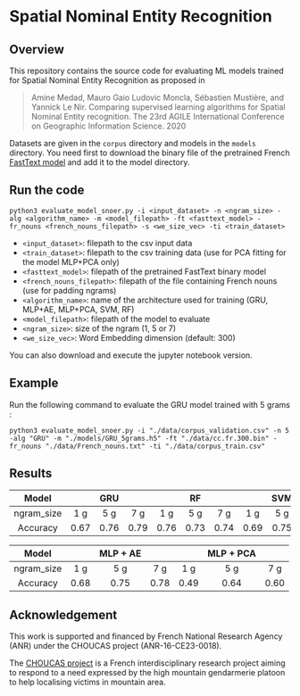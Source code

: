# Spatial Nominal Entity Recognition


## Overview

This repository contains the source code for evaluating ML models trained for Spatial Nominal Entity Recognition as proposed in 

> Amine Medad, Mauro Gaio Ludovic Moncla, Sébastien Mustière, and Yannick Le Nir. Comparing supervised learning algorithms for Spatial Nominal Entity recognition. The 23rd AGILE International Conference on Geographic Information Science. 2020


Datasets are given in the `corpus` directory and models in the `models` directory. 
You need first to download the binary file of the pretrained French [FastText model](https://dl.fbaipublicfiles.com/fasttext/vectors-crawl/cc.fr.300.bin.gz) and add it to the model directory.

## Run the code

	python3 evaluate_model_snoer.py -i <input_dataset> -n <ngram_size> -alg <algorithm_name> -m <model_filepath> -ft <fasttext_model> -fr_nouns <french_nouns_filepath> -s <we_size_vec> -ti <train_dataset>

 * `<input_dataset>`: filepath to the csv input data
 * `<train_dataset>`: filepath to the csv training data (use for PCA fitting for the model MLP+PCA only)
 * `<fasttext_model>`: filepath of the pretrained FastText binary model
 * `<french_nouns_filepath>`: filepath of the file containing French nouns (use for padding ngrams)
 * `<algorithm_name>`: name of the architecture used for training (GRU, MLP+AE, MLP+PCA, SVM, RF)
 * `<model_filepath>`: filepath of the model to evaluate
 * `<ngram_size>`: size of the ngram (1, 5 or 7)
 * `<we_size_vec>`: Word Embedding dimension (default: 300)

 You can also download and execute the jupyter notebook version.

## Example

Run the following command to evaluate the GRU model trained with 5 grams :

    python3 evaluate_model_snoer.py -i "./data/corpus_validation.csv" -n 5 -alg "GRU" -m "./models/GRU_5grams.h5" -ft "./data/cc.fr.300.bin" -fr_nouns "./data/French_nouns.txt" -ti "./data/corpus_train.csv" 
    

## Results

| Model 	|  	| GRU 	|  	|  	| RF 	|  	|  	|  SVM 	|  	|
|:-:	|:-:	|:-:	|:-:	|:-:	|:-:	|:-:	|:-:	|:-:	|-	|
| ngram_size 	| 1 g 	| 5 g 	| 7 g 	| 1 g 	| 5 g 	| 7 g 	| 1 g 	| 5 g 	| 7 g 	|
| Accuracy 	| 0.67 	| 0.76 	| 0.79 	| 0.76 	| 0.73 	| 0.74 	| 0.69 	| 0.75 	| 0.72 	|

| Model 	|  	| MLP + AE 	|  	|  	| MLP + PCA 	|  	|
|:-:	|:-:	|:-:	|:-:	|:-:	|:-:	|:-:	|
| ngram_size 	| 1 g 	| 5 g 	| 7 g 	| 1 g 	| 5 g 	| 7 g 	|
| Accuracy 	| 0.68 	| 0.75 	| 0.78 	| 0.49 	| 0.64 	| 0.60 	|



## Acknowledgement

This work is supported and financed by French National Research Agency (ANR) under the CHOUCAS project (ANR-16-CE23-0018). 

The [CHOUCAS project](http://choucas.ign.fr) is a French interdisciplinary research project aiming to respond to a need expressed by the high mountain gendarmerie platoon to help localising victims in mountain area.
